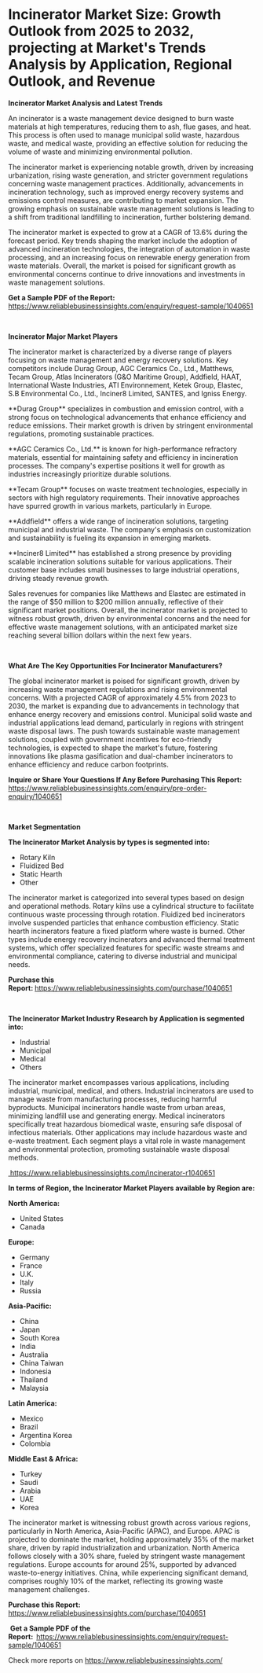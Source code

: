 <p><h1>Incinerator Market Size: Growth Outlook from 2025 to 2032, projecting at Market's Trends Analysis by Application, Regional Outlook, and Revenue</h1></p><p><strong>Incinerator Market Analysis and Latest Trends</strong></p>
<p><p>An incinerator is a waste management device designed to burn waste materials at high temperatures, reducing them to ash, flue gases, and heat. This process is often used to manage municipal solid waste, hazardous waste, and medical waste, providing an effective solution for reducing the volume of waste and minimizing environmental pollution. </p><p>The incinerator market is experiencing notable growth, driven by increasing urbanization, rising waste generation, and stricter government regulations concerning waste management practices. Additionally, advancements in incineration technology, such as improved energy recovery systems and emissions control measures, are contributing to market expansion. The growing emphasis on sustainable waste management solutions is leading to a shift from traditional landfilling to incineration, further bolstering demand. </p><p>The incinerator market is expected to grow at a CAGR of 13.6% during the forecast period. Key trends shaping the market include the adoption of advanced incineration technologies, the integration of automation in waste processing, and an increasing focus on renewable energy generation from waste materials. Overall, the market is poised for significant growth as environmental concerns continue to drive innovations and investments in waste management solutions.</p></p>
<p><strong>Get a Sample PDF of the Report:&nbsp;</strong> <a href="https://www.reliablebusinessinsights.com/enquiry/request-sample/1040651?utm_campaign=2768&utm_medium=2&utm_source=Github&utm_content=ia&utm_term=10042025&utm_id=incinerator">https://www.reliablebusinessinsights.com/enquiry/request-sample/1040651</a></p>
<p>&nbsp;</p>
<p><strong>Incinerator Major Market Players</strong></p>
<p><p>The incinerator market is characterized by a diverse range of players focusing on waste management and energy recovery solutions. Key competitors include Durag Group, AGC Ceramics Co., Ltd., Matthews, Tecam Group, Atlas Incinerators (G&O Maritime Group), Addfield, HAAT, International Waste Industries, ATI Environnement, Ketek Group, Elastec, S.B Environmental Co., Ltd., Inciner8 Limited, SANTES, and Igniss Energy.</p><p>**Durag Group** specializes in combustion and emission control, with a strong focus on technological advancements that enhance efficiency and reduce emissions. Their market growth is driven by stringent environmental regulations, promoting sustainable practices.</p><p>**AGC Ceramics Co., Ltd.** is known for high-performance refractory materials, essential for maintaining safety and efficiency in incineration processes. The company's expertise positions it well for growth as industries increasingly prioritize durable solutions.</p><p>**Tecam Group** focuses on waste treatment technologies, especially in sectors with high regulatory requirements. Their innovative approaches have spurred growth in various markets, particularly in Europe.</p><p>**Addfield** offers a wide range of incineration solutions, targeting municipal and industrial waste. The company's emphasis on customization and sustainability is fueling its expansion in emerging markets.</p><p>**Inciner8 Limited** has established a strong presence by providing scalable incineration solutions suitable for various applications. Their customer base includes small businesses to large industrial operations, driving steady revenue growth.</p><p>Sales revenues for companies like Matthews and Elastec are estimated in the range of $50 million to $200 million annually, reflective of their significant market positions. Overall, the incinerator market is projected to witness robust growth, driven by environmental concerns and the need for effective waste management solutions, with an anticipated market size reaching several billion dollars within the next few years.</p></p>
<p>&nbsp;</p>
<p><strong>What Are The Key Opportunities For Incinerator Manufacturers?</strong></p>
<p><p>The global incinerator market is poised for significant growth, driven by increasing waste management regulations and rising environmental concerns. With a projected CAGR of approximately 4.5% from 2023 to 2030, the market is expanding due to advancements in technology that enhance energy recovery and emissions control. Municipal solid waste and industrial applications lead demand, particularly in regions with stringent waste disposal laws. The push towards sustainable waste management solutions, coupled with government incentives for eco-friendly technologies, is expected to shape the market's future, fostering innovations like plasma gasification and dual-chamber incinerators to enhance efficiency and reduce carbon footprints.</p></p>
<p><strong>Inquire or Share Your Questions If Any Before Purchasing This Report:</strong> <a href="https://www.reliablebusinessinsights.com/enquiry/pre-order-enquiry/1040651?utm_campaign=2768&utm_medium=2&utm_source=Github&utm_content=ia&utm_term=10042025&utm_id=incinerator">https://www.reliablebusinessinsights.com/enquiry/pre-order-enquiry/1040651</a></p>
<p>&nbsp;</p>
<p><strong>Market Segmentation</strong></p>
<p><strong>The Incinerator Market Analysis by types is segmented into:</strong></p>
<p><ul><li>Rotary Kiln</li><li>Fluidized Bed</li><li>Static Hearth</li><li>Other</li></ul></p>
<p><p>The incinerator market is categorized into several types based on design and operational methods. Rotary kilns use a cylindrical structure to facilitate continuous waste processing through rotation. Fluidized bed incinerators involve suspended particles that enhance combustion efficiency. Static hearth incinerators feature a fixed platform where waste is burned. Other types include energy recovery incinerators and advanced thermal treatment systems, which offer specialized features for specific waste streams and environmental compliance, catering to diverse industrial and municipal needs.</p></p>
<p><strong>Purchase this Report:&nbsp;</strong><a href="https://www.reliablebusinessinsights.com/purchase/1040651?utm_campaign=2768&utm_medium=2&utm_source=Github&utm_content=ia&utm_term=10042025&utm_id=incinerator">https://www.reliablebusinessinsights.com/purchase/1040651</a></p>
<p>&nbsp;</p>
<p><strong>The Incinerator Market Industry Research by Application is segmented into:</strong></p>
<p><ul><li>Industrial</li><li>Municipal</li><li>Medical</li><li>Others</li></ul></p>
<p><p>The incinerator market encompasses various applications, including industrial, municipal, medical, and others. Industrial incinerators are used to manage waste from manufacturing processes, reducing harmful byproducts. Municipal incinerators handle waste from urban areas, minimizing landfill use and generating energy. Medical incinerators specifically treat hazardous biomedical waste, ensuring safe disposal of infectious materials. Other applications may include hazardous waste and e-waste treatment. Each segment plays a vital role in waste management and environmental protection, promoting sustainable waste disposal methods.</p></p>
<p><a href="https://www.reliablebusinessinsights.com/incinerator-r1040651?utm_campaign=2768&utm_medium=2&utm_source=Github&utm_content=ia&utm_term=10042025&utm_id=incinerator">&nbsp;https://www.reliablebusinessinsights.com/incinerator-r1040651</a></p>
<p><strong>In terms of Region, the Incinerator Market Players available by Region are:</strong></p>
<p>
    <p> <strong> North America: </strong>
        <ul>
            <li>United States</li>
            <li>Canada</li>
        </ul>
        </p> 
    <p> <strong> Europe: </strong>
        <ul>
            <li>Germany</li>
            <li>France</li>
            <li>U.K.</li>
            <li>Italy</li>
            <li>Russia</li>
        </ul>
        </p> 
    <p> <strong> Asia-Pacific: </strong>
        <ul>
            <li>China</li>
            <li>Japan</li>
            <li>South Korea</li>
            <li>India</li>
            <li>Australia</li>
            <li>China Taiwan</li>
            <li>Indonesia</li>
            <li>Thailand</li>
            <li>Malaysia</li>
        </ul>
        </p> 
    <p> <strong> Latin America: </strong>
        <ul>
            <li>Mexico</li>
            <li>Brazil</li>
            <li>Argentina Korea</li>
            <li>Colombia</li>
        </ul>
        </p> 
    <p> <strong> Middle East & Africa: </strong>
        <ul>
            <li>Turkey</li>
            <li>Saudi</li>
            <li>Arabia</li>
            <li>UAE</li>
            <li>Korea</li>
        </ul>
    </p>
    </p>
<p><p>The incinerator market is witnessing robust growth across various regions, particularly in North America, Asia-Pacific (APAC), and Europe. APAC is projected to dominate the market, holding approximately 35% of the market share, driven by rapid industrialization and urbanization. North America follows closely with a 30% share, fueled by stringent waste management regulations. Europe accounts for around 25%, supported by advanced waste-to-energy initiatives. China, while experiencing significant demand, comprises roughly 10% of the market, reflecting its growing waste management challenges.</p></p>
<p><strong>Purchase this Report: </strong><a href="https://www.reliablebusinessinsights.com/purchase/1040651?utm_campaign=2768&utm_medium=2&utm_source=Github&utm_content=ia&utm_term=10042025&utm_id=incinerator">https://www.reliablebusinessinsights.com/purchase/1040651</a></p>
<p>&nbsp;<strong>Get a Sample PDF of the Report:&nbsp;&nbsp;</strong><a href="https://www.reliablebusinessinsights.com/enquiry/request-sample/1040651?utm_campaign=2768&utm_medium=2&utm_source=Github&utm_content=ia&utm_term=10042025&utm_id=incinerator">https://www.reliablebusinessinsights.com/enquiry/request-sample/1040651</a></p>
<p><strong></strong></p>
<p>Check more reports on <a href="https://www.reliablebusinessinsights.com/?utm_campaign=2768&utm_medium=2&utm_source=Github&utm_content=ia&utm_term=10042025&utm_id=incinerator">https://www.reliablebusinessinsights.com/</a></p>